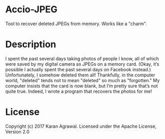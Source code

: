 # Accio-JPEG
Tool to recover deleted JPEGs from memory. Works like a "charm".

# Description
I spent the past several days taking photos of people I know, all of which were saved by my digital camera as JPEGs on a memory card. (Okay, it’s possible I actually spent the past several days on Facebook instead.) Unfortunately, I somehow deleted them all! Thankfully, in the computer world, "deleted" tends not to mean "deleted" so much as "forgotten." My computer insists that the card is now blank, but I’m pretty sure that’s not quite true. Indeed, I wrote a program that recovers the photos for me!

# License
Copyright (c) 2017 Karan Agrawal.
Licensed under the Apache License, Version 2.0
